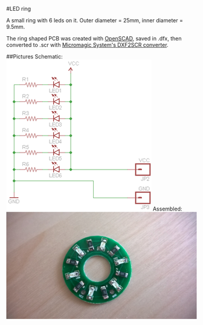 #LED ring

A small ring with 6 leds on it. Outer diameter = 25mm, inner diameter = 9.5mm.

The ring shaped PCB was created with [OpenSCAD](http://www.openscad.org/), saved in .dfx, then converted to .scr with [Micromagic System's DXF2SCR converter](http://www.micromagicsystems.com/#/dxf-converter/4523812840).


##Pictures
Schematic:
![LED ring schematic](led_ring_schematic.png "LED ring schematic")
Assembled:
![LED ring assembled](led_ring_final.jpg "LED ring assembled")